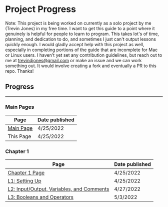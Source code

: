 # Project Progress

Note: This project is being worked on currently as a solo project by me (Trevin Jones) in my free time. I want to get this guide to a point where it genuinely is helpful for people to learn to program. This takes lot's of time, planning, and dedication to do, and sometimes I just can't output lessons quickly enough. I would gladly accept help with this project as well, especially in completing portions of the guide that are incomplete for Mac or Linux users. I haven't yet set any contribution guidelines, but reach out to me at trevindjones@gmail.com or make an issue and we can work something out. It would involve creating a fork and eventually a PR to this repo. Thanks!

## Progress
---

### Main Pages

| Page                      | Date published |
|---------------------------|----------------|
| [Main Page](README.md)    | 4/25/2022      |
| This Page                 | 4/25/2022      |


### Chapter 1

| Page                                                                           | Date published |
|--------------------------------------------------------------------------------|----------------|
| [Chapter 1 Page](/chapter-1-python-basics/chapter-1.md)                        | 4/25/2022      |
| [L1: Setting Up](/chapter-1-python-basics/l1/l1.md)                            | 4/25/2022      |
| [L2: Input/Output, Variables, and Comments](/chapter-1-python-basics/l2/l2.md) | 4/27/2022      |
| [L3: Booleans and Operators](/chapter-1-python-basics/l3/l3.md)                | 5/3/2022       |